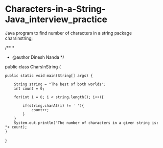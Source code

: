 # Characters-in-a-String-Java_interview_practice
Java program to find number of characters in a string
package charsinstring;

/**
 *
 * @author Dinesh Nanda
 */

public class CharsInString {

    public static void main(String[] args) {
        
        String string = "The best of both worlds";
        int count = 0;
        
        for(int i = 0; i < string.length(); i++){
            
            if(string.charAt(i) != ' '){
                count++;
            }
        }
        System.out.println("The number of characters in a given string is: "+ count);
    }
    
}
